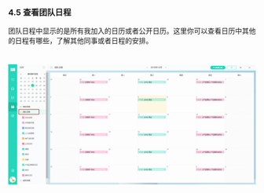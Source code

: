 ### 4.5 查看团队日程

团队日程中显示的是所有我加入的日历或者公开日历。这里你可以查看日历中其他的日程有哪些，了解其他同事或者日程的安排。

# ![](/assets/4.5查看图队日程.png)
